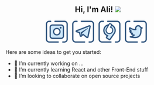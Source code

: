 <h2 align="center"> Hi, I'm Ali! <img src="https://media.giphy.com/media/mGcNjsfWAjY5AEZNw6/giphy.gif" width="50"></h2>
<p align="center">
<a href="https://instagram.com/alimoallem27"><img height="60" src="https://raw.githubusercontent.com/AliMoallem27/AliMoallem27/main/images/instagram.png"></a>&nbsp;&nbsp;
<a href="https://telegram.me/AliMoallem27"><img height="60" src="https://raw.githubusercontent.com/AliMoallem27/AliMoallem27/main/images/telegram.png"></a>&nbsp;&nbsp;
<a href="https://virgool.io/alimoallem27"><img height="60" src="https://raw.githubusercontent.com/AliMoallem27/AliMoallem27/main/images/virgool.png"></a>&nbsp;&nbsp;
<a href="https://twitter.com/AliMoallem27"><img height="60" src="https://raw.githubusercontent.com/AliMoallem27/AliMoallem27/main/images/twitter.png"></a>&nbsp;&nbsp;
</p>
Here are some ideas to get you started:

- 🔭 I’m currently working on ...
- 🌱 I’m currently learning React and other Front-End stuff
- 👯 I’m looking to collaborate on open source projects
<!--
- ⚡ Fun fact: ...
- 📫 How to reach me: ...
  -->
